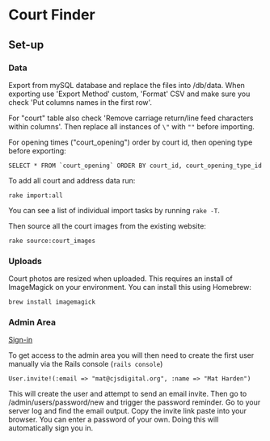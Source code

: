 # Court Finder

## Set-up

### Data

Export from mySQL database and replace the files into /db/data. When exporting use 'Export Method' custom, 'Format' CSV and make sure you check 'Put columns names in the first row'. 

For "court" table also check 'Remove carriage return/line feed characters within columns'. Then replace all instances of `\"` with `""` before importing.

For opening times ("court_opening") order by court id, then opening type before exporting:

    SELECT * FROM `court_opening` ORDER BY court_id, court_opening_type_id

To add all court and address data run:

    rake import:all

You can see a list of individual import tasks by running `rake -T`.

Then source all the court images from the existing website:

    rake source:court_images

<!-- Then you need to process the court types by running:

    rake process:court_types -->

### Uploads

Court photos are resized when uploaded. This requires an install of ImageMagick on your environment. You can install this using Homebrew:

    brew install imagemagick

### Admin Area

[Sign-in](http://localhost:3000/admin/users/sign_in)

To get access to the admin area you will then need to create the first user manually via the Rails console (`rails console`)

    User.invite!(:email => "mat@cjsdigital.org", :name => "Mat Harden")

This will create the user and attempt to send an email invite. Then go to /admin/users/password/new and trigger the password reminder. Go to your server log and find the email output. Copy the invite link paste into your browser. You can enter a password of your own. Doing this will automatically sign you in.
